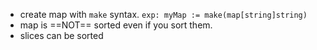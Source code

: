 - create map with `make` syntax. `exp: myMap := make(map[string]string)`
- map is ==NOT== sorted even if you sort them.
- slices can be sorted